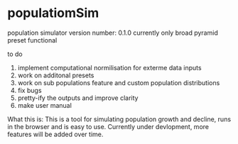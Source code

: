 # populatiomSim
population simulator
version number: 0.1.0
currently only broad pyramid preset functional

to do
1. implement computational normilisation for exterme data inputs
2. work on additonal presets
3. work on sub populations feature and custom population distributions
4. fix bugs
5. pretty-ify the outputs and improve clarity
6. make user manual


What this is:
This is a tool for simulating population growth and decline, runs in the browser and is easy to use. Currently under devlopment, more features will be added over time.

